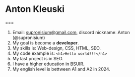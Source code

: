 # Anton Kleuski
===
1. Email: supronisium@gmail.com, discord nickname: Anton (@supronisium)
2. My goal is become a **developer**.
3. My skills is: Web-design, CSS, HTML, SEO. 
4. My code example is: `<h1>Hello world!!!</h1>`
5. My last project is in SEO.
6. I have a higher education in BSUIR.
7. My english level is bettween A1 and A2 in 2024.